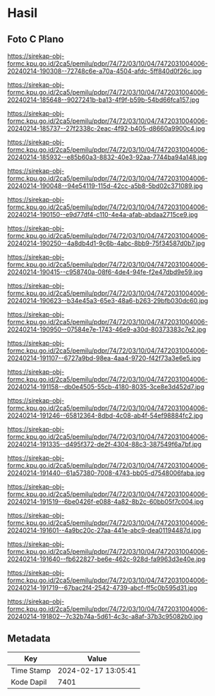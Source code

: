 # Hasil

## Foto C Plano

https://sirekap-obj-formc.kpu.go.id/2ca5/pemilu/pdpr/74/72/03/10/04/7472031004006-20240214-190308--72748c6e-a70a-4504-afdc-5ff840d0f26c.jpg

https://sirekap-obj-formc.kpu.go.id/2ca5/pemilu/pdpr/74/72/03/10/04/7472031004006-20240214-185648--9027241b-ba13-4f9f-b59b-54bd66fca157.jpg

https://sirekap-obj-formc.kpu.go.id/2ca5/pemilu/pdpr/74/72/03/10/04/7472031004006-20240214-185737--27f2338c-2eac-4f92-b405-d8660a9900c4.jpg

https://sirekap-obj-formc.kpu.go.id/2ca5/pemilu/pdpr/74/72/03/10/04/7472031004006-20240214-185932--e85b60a3-8832-40e3-92aa-7744ba94a148.jpg

https://sirekap-obj-formc.kpu.go.id/2ca5/pemilu/pdpr/74/72/03/10/04/7472031004006-20240214-190048--94e54119-115d-42cc-a5b8-5bd02c371089.jpg

https://sirekap-obj-formc.kpu.go.id/2ca5/pemilu/pdpr/74/72/03/10/04/7472031004006-20240214-190150--e9d77df4-c110-4e4a-afab-abdaa2715ce9.jpg

https://sirekap-obj-formc.kpu.go.id/2ca5/pemilu/pdpr/74/72/03/10/04/7472031004006-20240214-190250--4a8db4d1-9c6b-4abc-8bb9-75f34587d0b7.jpg

https://sirekap-obj-formc.kpu.go.id/2ca5/pemilu/pdpr/74/72/03/10/04/7472031004006-20240214-190415--c958740a-08f6-4de4-94fe-f2e47dbd9e59.jpg

https://sirekap-obj-formc.kpu.go.id/2ca5/pemilu/pdpr/74/72/03/10/04/7472031004006-20240214-190623--b34e45a3-65e3-48a6-b263-29bfb030dc60.jpg

https://sirekap-obj-formc.kpu.go.id/2ca5/pemilu/pdpr/74/72/03/10/04/7472031004006-20240214-190950--07584e7e-1743-46e9-a30d-80373383c7e2.jpg

https://sirekap-obj-formc.kpu.go.id/2ca5/pemilu/pdpr/74/72/03/10/04/7472031004006-20240214-191107--6727a9bd-98ea-4aa4-9720-f42f73a3e6e5.jpg

https://sirekap-obj-formc.kpu.go.id/2ca5/pemilu/pdpr/74/72/03/10/04/7472031004006-20240214-191158--db0e4505-55cb-4180-8035-3ce8e3d452d7.jpg

https://sirekap-obj-formc.kpu.go.id/2ca5/pemilu/pdpr/74/72/03/10/04/7472031004006-20240214-191246--65812364-8dbd-4c08-ab4f-54ef98884fc2.jpg

https://sirekap-obj-formc.kpu.go.id/2ca5/pemilu/pdpr/74/72/03/10/04/7472031004006-20240214-191335--d495f372-de2f-4304-88c3-387549f6a7bf.jpg

https://sirekap-obj-formc.kpu.go.id/2ca5/pemilu/pdpr/74/72/03/10/04/7472031004006-20240214-191440--61a57380-7008-4743-bb05-d7548006faba.jpg

https://sirekap-obj-formc.kpu.go.id/2ca5/pemilu/pdpr/74/72/03/10/04/7472031004006-20240214-191519--6be0426f-e088-4a82-8b2c-60bb05f7c004.jpg

https://sirekap-obj-formc.kpu.go.id/2ca5/pemilu/pdpr/74/72/03/10/04/7472031004006-20240214-191601--4a9bc20c-27aa-441e-abc9-dea01194487d.jpg

https://sirekap-obj-formc.kpu.go.id/2ca5/pemilu/pdpr/74/72/03/10/04/7472031004006-20240214-191640--fb622827-be6e-462c-928d-fa9963d3e40e.jpg

https://sirekap-obj-formc.kpu.go.id/2ca5/pemilu/pdpr/74/72/03/10/04/7472031004006-20240214-191719--67bac2f4-2542-4739-abcf-ff5c0b595d31.jpg

https://sirekap-obj-formc.kpu.go.id/2ca5/pemilu/pdpr/74/72/03/10/04/7472031004006-20240214-191802--7c32b74a-5d61-4c3c-a8af-37b3c95082b0.jpg


## Metadata

| Key        | Value               |
| ---------- | ------------------- |
| Time Stamp | 2024-02-17 13:05:41 |
| Kode Dapil | 7401                |



